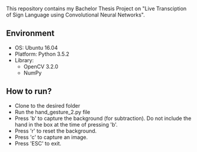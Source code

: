 This repository contains my Bachelor Thesis Project on "Live Transciption of Sign Language using Convolutional Neural Networks".

## Environment
* OS: Ubuntu 16.04
* Platform: Python 3.5.2
* Library:
  * OpenCV 3.2.0
  * NumPy

## How to run?
* Clone to the desired folder
* Run the hand_gesture_2.py file
* Press 'b' to capture the background (for subtraction). Do not include the hand in the box at the time of pressing 'b'.
* Press 'r' to reset the background.
* Press 'c' to capture an image.
* Press 'ESC' to exit.
